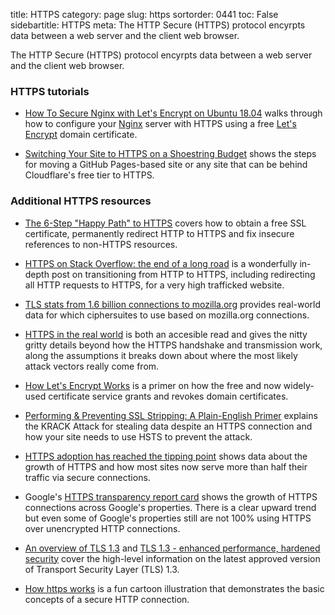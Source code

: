 title: HTTPS
category: page
slug: https
sortorder: 0441
toc: False
sidebartitle: HTTPS
meta: The HTTP Secure (HTTPS) protocol encyrpts data between a web server and the client web browser.


The HTTP Secure (HTTPS) protocol encyrpts data between a web server and the 
client web browser.


### HTTPS tutorials
* [How To Secure Nginx with Let's Encrypt on Ubuntu 18.04](https://www.digitalocean.com/community/tutorials/how-to-secure-nginx-with-let-s-encrypt-on-ubuntu-18-04)
  walks through how to configure your [Nginx](/nginx.html) server with
  HTTPS using a free [Let's Encrypt](https://letsencrypt.org/) domain 
  certificate.

* [Switching Your Site to HTTPS on a Shoestring Budget](https://css-tricks.com/switching-site-https-shoestring-budget/)
  shows the steps for moving a GitHub Pages-based site or any site that
  can be behind Cloudflare's free tier to HTTPS.


### Additional HTTPS resources
* [The 6-Step "Happy Path" to HTTPS](https://www.troyhunt.com/the-6-step-happy-path-to-https/)
  covers how to obtain a free SSL certificate, permanently redirect HTTP
  to HTTPS and fix insecure references to non-HTTPS resources.

* [HTTPS on Stack Overflow: the end of a long road](https://nickcraver.com/blog/2017/05/22/https-on-stack-overflow/)
  is a wonderfully in-depth post on transitioning from HTTP to HTTPS, 
  including redirecting all HTTP requests to HTTPS, for a very high
  trafficked website.

* [TLS stats from 1.6 billion connections to mozilla.org](https://jve.linuxwall.info/blog/index.php?post/2016/08/04/TLS-stats-from-1.6-billion-connections-to-mozilla.org)
  provides real-world data for which ciphersuites to use based on 
  mozilla.org connections.

* [HTTPS in the real world](https://robertheaton.com/2018/11/28/https-in-the-real-world/)
  is both an accesible read and gives the nitty gritty details beyond how
  the HTTPS handshake and transmission work, along the assumptions it breaks
  down about where the most likely attack vectors really come from.

* [How Let's Encrypt Works](https://letsencrypt.org/how-it-works/) is a 
  primer on how the free and now widely-used certificate service grants
  and revokes domain certificates.

* [Performing & Preventing SSL Stripping: A Plain-English Primer](https://blog.cloudflare.com/performing-preventing-ssl-stripping-a-plain-english-primer/)
  explains the KRACK Attack for stealing data despite an HTTPS connection
  and how your site needs to use HSTS to prevent the attack.

* [HTTPS adoption has reached the tipping point](https://www.troyhunt.com/https-adoption-has-reached-the-tipping-point/)
  shows data about the growth of HTTPS and how most sites now serve more
  than half their traffic via secure connections.

* Google's 
  [HTTPS transparency report card](https://transparencyreport.google.com/https/overview?hl=en)
  shows the growth of HTTPS connections across Google's properties.
  There is a clear upward trend but even some of Google's properties still
  are not 100% using HTTPS over unencrypted HTTP connections.

* [An overview of TLS 1.3](https://kinsta.com/blog/tls-1-3/) and
  [TLS 1.3 - enhanced performance, hardened security](https://www.cloudflare.com/learning-resources/tls-1-3/) 
  cover the high-level information on the latest approved version of
  Transport Security Layer (TLS) 1.3.

* [How https works](https://www.sudhakar.online/programming/2015/08/09/https.html)
  is a fun cartoon illustration that demonstrates the basic concepts of
  a secure HTTP connection.

